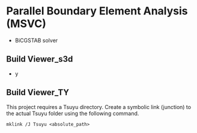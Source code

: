 
# Parallel Boundary Element Analysis (MSVC)

- BiCGSTAB solver

## Build Viewer_s3d

- y

## Build Viewer_TY

This project requires a Tsuyu directory.
Create a symbolic link (junction) to the actual Tsuyu folder using the following command.

```
mklink /J Tsuyu <absolute_path>
```
